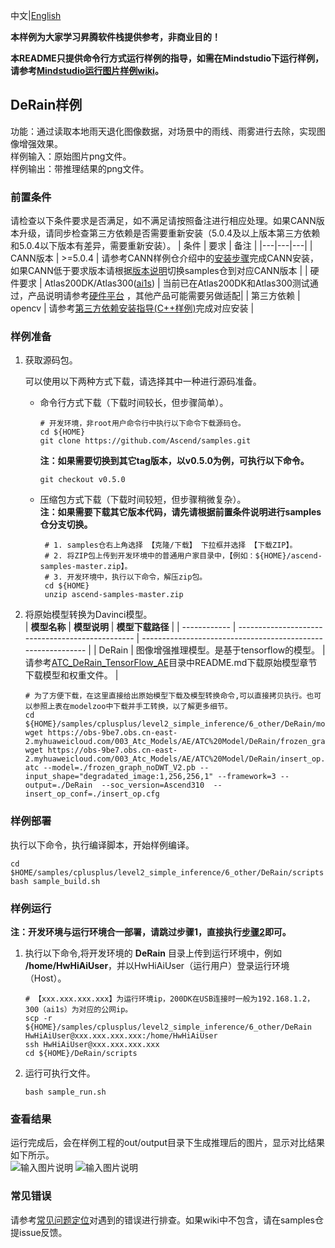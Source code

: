 中文|[English](README.md)

**本样例为大家学习昇腾软件栈提供参考，非商业目的！**

**本README只提供命令行方式运行样例的指导，如需在Mindstudio下运行样例，请参考[Mindstudio运行图片样例wiki](https://github.com/Ascend/samples/wikis/Mindstudio%E8%BF%90%E8%A1%8C%E5%9B%BE%E7%89%87%E6%A0%B7%E4%BE%8B?sort_id=3164874)。**

## DeRain样例
功能：通过读取本地雨天退化图像数据，对场景中的雨线、雨雾进行去除，实现图像增强效果。    
样例输入：原始图片png文件。    
样例输出：带推理结果的png文件。   

### 前置条件
请检查以下条件要求是否满足，如不满足请按照备注进行相应处理。如果CANN版本升级，请同步检查第三方依赖是否需要重新安装（5.0.4及以上版本第三方依赖和5.0.4以下版本有差异，需要重新安装）。
| 条件 | 要求 | 备注 |
|---|---|---|
| CANN版本 | >=5.0.4 | 请参考CANN样例仓介绍中的[安装步骤](https://github.com/Ascend/samples#%E5%AE%89%E8%A3%85)完成CANN安装，如果CANN低于要求版本请根据[版本说明](https://github.com/Ascend/samples/blob/master/README_CN.md#%E7%89%88%E6%9C%AC%E8%AF%B4%E6%98%8E)切换samples仓到对应CANN版本 |
| 硬件要求 | Atlas200DK/Atlas300([ai1s](https://support.huaweicloud.com/productdesc-ecs/ecs_01_0047.html#ecs_01_0047__section78423209366))  | 当前已在Atlas200DK和Atlas300测试通过，产品说明请参考[硬件平台](https://ascend.huawei.com/zh/#/hardware/product) ，其他产品可能需要另做适配|
| 第三方依赖 | opencv | 请参考[第三方依赖安装指导(C++样例)](../../../environment)完成对应安装 |

### 样例准备

1. 获取源码包。

   可以使用以下两种方式下载，请选择其中一种进行源码准备。   
    - 命令行方式下载（下载时间较长，但步骤简单）。
       ```    
       # 开发环境，非root用户命令行中执行以下命令下载源码仓。    
       cd ${HOME}     
       git clone https://github.com/Ascend/samples.git
       ```
       **注：如果需要切换到其它tag版本，以v0.5.0为例，可执行以下命令。**
       ```
       git checkout v0.5.0
       ```   
    - 压缩包方式下载（下载时间较短，但步骤稍微复杂）。   
       **注：如果需要下载其它版本代码，请先请根据前置条件说明进行samples仓分支切换。**   
       ``` 
        # 1. samples仓右上角选择 【克隆/下载】 下拉框并选择 【下载ZIP】。    
        # 2. 将ZIP包上传到开发环境中的普通用户家目录中，【例如：${HOME}/ascend-samples-master.zip】。     
        # 3. 开发环境中，执行以下命令，解压zip包。     
        cd ${HOME}    
        unzip ascend-samples-master.zip
        ```
2. 将原始模型转换为Davinci模型。   
   | **模型名称** | **模型说明**                                     | **模型下载路径**                                             |
   | ------------ | ------------------------------------------------ | ------------------------------------------------------------ |
   | DeRain       | 图像增强推理模型。是基于tensorflow的模型。 | 请参考[ATC_DeRain_TensorFlow_AE](https://github.com/Ascend/ModelZoo-TensorFlow/tree/master/TensorFlow/contrib/cv/DeRain/ATC_DeRain_TensorFlow_AE)目录中README.md下载原始模型章节下载模型和权重文件。 |
   ```
   # 为了方便下载，在这里直接给出原始模型下载及模型转换命令,可以直接拷贝执行。也可以参照上表在modelzoo中下载并手工转换，以了解更多细节。     
   cd ${HOME}/samples/cplusplus/level2_simple_inference/6_other/DeRain/model     
   wget https://obs-9be7.obs.cn-east-2.myhuaweicloud.com/003_Atc_Models/AE/ATC%20Model/DeRain/frozen_graph_noDWT_V2.pb
   wget https://obs-9be7.obs.cn-east-2.myhuaweicloud.com/003_Atc_Models/AE/ATC%20Model/DeRain/insert_op.cfg
   atc --model=./frozen_graph_noDWT_V2.pb --input_shape="degradated_image:1,256,256,1" --framework=3 --output=./DeRain  --soc_version=Ascend310  --insert_op_conf=./insert_op.cfg
   ```
### 样例部署
执行以下命令，执行编译脚本，开始样例编译。     
```
cd $HOME/samples/cplusplus/level2_simple_inference/6_other/DeRain/scripts   
bash sample_build.sh
```
### 样例运行

**注：开发环境与运行环境合一部署，请跳过步骤1，直接执行[步骤2](#step_2)即可。**   

1. 执行以下命令,将开发环境的 **DeRain** 目录上传到运行环境中，例如 **/home/HwHiAiUser**，并以HwHiAiUser（运行用户）登录运行环境（Host）。
   ```
   # 【xxx.xxx.xxx.xxx】为运行环境ip，200DK在USB连接时一般为192.168.1.2，300（ai1s）为对应的公网ip。
   scp -r ${HOME}/samples/cplusplus/level2_simple_inference/6_other/DeRain HwHiAiUser@xxx.xxx.xxx.xxx:/home/HwHiAiUser
   ssh HwHiAiUser@xxx.xxx.xxx.xxx
   cd ${HOME}/DeRain/scripts   
   ```
2. <a name="step_2"></a>运行可执行文件。
   ```
   bash sample_run.sh
   ```
### 查看结果

运行完成后，会在样例工程的out/output目录下生成推理后的图片，显示对比结果如下所示。      
![输入图片说明](https://images.gitee.com/uploads/images/2021/1109/102709_abdc3a9e_5400693.png "屏幕截图.png")
![输入图片说明](https://images.gitee.com/uploads/images/2021/1109/102738_59ee192b_5400693.png "屏幕截图.png")

### 常见错误
请参考[常见问题定位](https://github.com/Ascend/samples/wikis/%E5%B8%B8%E8%A7%81%E9%97%AE%E9%A2%98%E5%AE%9A%E4%BD%8D/%E4%BB%8B%E7%BB%8D)对遇到的错误进行排查。如果wiki中不包含，请在samples仓提issue反馈。